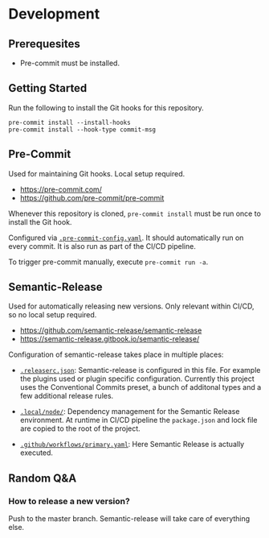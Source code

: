 # Development

## Prerequesites

* Pre-commit must be installed.

## Getting Started

Run the following to install the Git hooks for this repository.

    pre-commit install --install-hooks
    pre-commit install --hook-type commit-msg

## Pre-Commit

Used for maintaining Git hooks. Local setup required.

* <https://pre-commit.com/>
* <https://github.com/pre-commit/pre-commit>

Whenever this repository is cloned, `pre-commit install` must be run once to
install the Git hook.

Configured via [`.pre-commit-config.yaml`](.pre-commit-config.yaml).
It should automatically run on every commit. It is also run as part of the CI/CD
pipeline.

To trigger pre-commit manually, execute `pre-commit run -a`.

## Semantic-Release

Used for automatically releasing new versions. Only relevant within CI/CD, so no
local setup required.

* <https://github.com/semantic-release/semantic-release>
* <https://semantic-release.gitbook.io/semantic-release/>

Configuration of semantic-release takes place in multiple places:

* [`.releaserc.json`](.releaserc.json): Semantic-release is configured in this
  file. For example the plugins used or plugin specific configuration. Currently
  this project uses the Conventional Commits preset, a bunch of additonal types
  and a few additional release rules.

* [`.local/node/`](.local/ci): Dependency management for the Semantic Release
  environment. At runtime in CI/CD pipeline the `package.json` and lock file are
  copied to the root of the project.

* [`.github/workflows/primary.yaml`](.github/workflows/primary.yaml): Here Semantic
  Release is actually executed.

## Random Q&A

### How to release a new version?

Push to the master branch. Semantic-release will take care of everything else.
